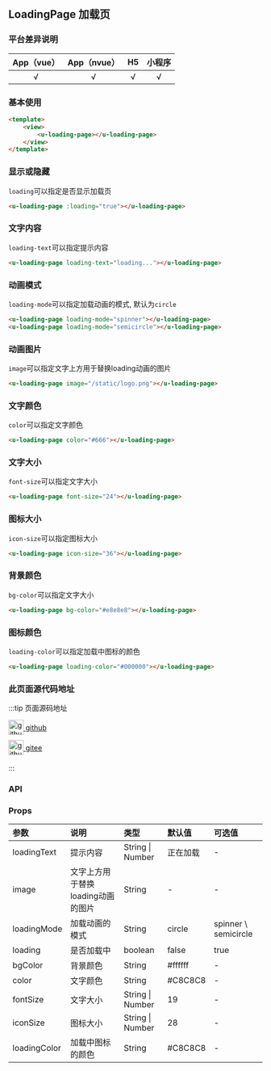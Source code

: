 ## LoadingPage 加载页 <to-api/>

<demo-model url="/pages/componentsA/loading-page/loading-page"></demo-model>

### 平台差异说明

|App（vue）|App（nvue）|H5|小程序|
|:-:|:-:|:-:|:-:|
|√|√|√|√|

### 基本使用

```html
<template>
	<view>
		<u-loading-page></u-loading-page>
	</view>
</template>
```

### 显示或隐藏

`loading`可以指定是否显示加载页

```html
<u-loading-page :loading="true"></u-loading-page>
```

### 文字内容

`loading-text`可以指定提示内容

```html
<u-loading-page loading-text="loading..."></u-loading-page>
```

### 动画模式

`loading-mode`可以指定加载动画的模式, 默认为`circle`

```html
<u-loading-page loading-mode="spinner"></u-loading-page>
<u-loading-page loading-mode="semicircle"></u-loading-page>
```

### 动画图片

`image`可以指定文字上方用于替换loading动画的图片

```html
<u-loading-page image="/static/logo.png"></u-loading-page>
```

### 文字颜色

`color`可以指定文字颜色

```html
<u-loading-page color="#666"></u-loading-page>
```

### 文字大小

`font-size`可以指定文字大小

```html
<u-loading-page font-size="24"></u-loading-page>
```

### 图标大小

`icon-size`可以指定图标大小

```html
<u-loading-page icon-size="36"></u-loading-page>
```

### 背景颜色

`bg-color`可以指定文字大小

```html
<u-loading-page bg-color="#e8e8e8"></u-loading-page>
```

### 图标颜色

`loading-color`可以指定加载中图标的颜色

```html
<u-loading-page loading-color="#000000"></u-loading-page>
```

### 此页面源代码地址

:::tip 页面源码地址
<br/>

<a href="https://github.com/umicro/uView2.0/blob/master/pages/componentsA/loading-page/loading-page.nvue" target="_blank" style="display: flex;align-items: center">
   <img height="30" src="https://vkceyugu.cdn.bspapp.com/VKCEYUGU-8f7e1d02-dcb1-46ba-90db-ae32fea44f22/4b2bf3e5-68ad-4a15-b0d1-00b7a5246eab.png" title="github" width="30"/>&nbsp;github
</a>

<a href="https://gitee.com/umicro/uView2.0/blob/master/pages/componentsA/loading-page/loading-page.nvue" target="_blank" style="display: flex;align-items: center;margin-top: 10px">
   <img height="30" src="https://vkceyugu.cdn.bspapp.com/VKCEYUGU-8f7e1d02-dcb1-46ba-90db-ae32fea44f22/0d0bc2dc-64e3-4ea1-a641-9c23d198e36d.png" title="github" width="30"/>&nbsp;gitee
</a>

<br/>
:::

### API

### Props

| 参数			| 说明								| 类型					| 默认值		| 可选值					|
| :-			| :-								| :-					| :-		| :-					|
| loadingText	| 提示内容							| String &#124; Number	| 正在加载	| -						|
| image			| 文字上方用于替换loading动画的图片	| String				| -			| -						|
| loadingMode	| 加载动画的模式						| String				| circle	| spinner \ semicircle	|
| loading		| 是否加载中							| boolean				| false		| true					|
| bgColor		| 背景颜色							| String				| #ffffff	| -						|
| color			| 文字颜色							| String				| #C8C8C8	| -						|
| fontSize		| 文字大小							| String &#124; Number	| 19		| -						|
| iconSize		| 图标大小							| String &#124; Number	| 28		| -						|
| loadingColor	| 加载中图标的颜色					| String				| #C8C8C8	| -						|



